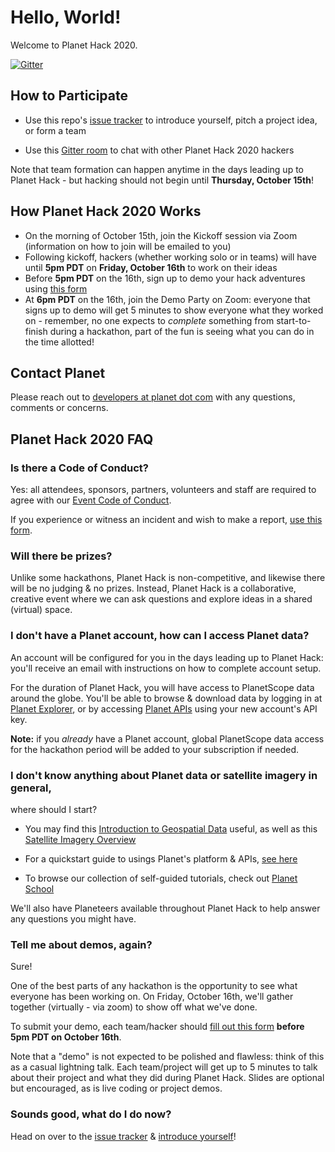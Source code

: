 # Hello, World!

Welcome to Planet Hack 2020. 

[![Gitter](https://badges.gitter.im/planetlabs-community/planet-hack-2020.svg)](https://gitter.im/planetlabs-community/planet-hack-2020?utm_source=badge&utm_medium=badge&utm_campaign=pr-badge)

## How to Participate

- Use this repo's [issue tracker](https://github.com/planetlabs-community/planet-hack-2020/issues/new/choose) to introduce yourself, pitch a project idea,
  or form a team

- Use this [Gitter room](https://gitter.im/planetlabs-community/planet-hack-2020?utm_source=share-link&utm_medium=link&utm_campaign=share-link) to chat with other Planet Hack 2020 hackers

Note that team formation can happen anytime in the days leading up to Planet
Hack - but hacking should not begin until **Thursday, October 15th**!

## How Planet Hack 2020 Works

- On the morning of October 15th, join the Kickoff session via Zoom (information on how to join
  will be emailed to you)
- Following kickoff, hackers (whether working solo or in teams) will have until
  **5pm PDT** on **Friday, October 16th** to work on their ideas
- Before **5pm PDT** on the 16th, sign up to demo your hack adventures using [this form](https://docs.google.com/forms/d/e/1FAIpQLSc-9xa2D9dDEcQJ1E7l1IPMrzYzYiZeRvuyq9Ly0aaCI-K2Pg/viewform?usp=sf_link)
- At **6pm PDT** on the 16th, join the Demo Party on Zoom: everyone that signs
  up to demo will get 5 minutes to show everyone what they worked on -
remember, no one expects to _complete_ something from start-to-finish during a
hackathon, part of the fun is seeing what you can do in the time allotted!

## Contact Planet

Please reach out to [developers at planet dot com](mailto:developers@planet.com) with any questions, comments or concerns.


## Planet Hack 2020 FAQ

### Is there a Code of Conduct?

Yes: all attendees, sponsors, partners, volunteers and staff are required to
agree with our [Event Code of Conduct](https://developers.planet.com/codeofconduct/).

If you experience or witness an incident and wish to make a report, [use this
form](https://docs.google.com/forms/d/e/1FAIpQLSf8b8uuyvZuqHX6Njd66Daud9PwsjlTatWjCx9rlsAMkh0KFw/viewform).

### Will there be prizes?

Unlike some hackathons, Planet Hack is non-competitive, and likewise there will be no
judging & no prizes. Instead, Planet Hack is a collaborative, creative event where we
can ask questions and explore ideas in a shared (virtual) space.

### I don't have a Planet account, how can I access Planet data?

An account will be configured for you in the days leading up to Planet Hack: you'll
receive an email with instructions on how to complete account setup.

For the duration of Planet Hack, you will have access to PlanetScope data around the
globe. You'll be able to browse & download data by logging in at [Planet
Explorer](https://www.planet.com/explorer/), or by accessing [Planet
APIs](https://developers.planet.com/docs/apis/) using your new account's API
key.

**Note:** if you _already_ have a Planet account, global PlanetScope data
access for the hackathon period will be added to your subscription if needed.

### I don't know anything about Planet data or satellite imagery in general,
where should I start?

- You may find this [Introduction to Geospatial Data](https://developers.planet.com/planetschool/geospatial-data/) useful, as well as this [Satellite Imagery Overview](https://developers.planet.com/planetschool/satellite-imagery/)

- For a quickstart guide to usings Planet's platform & APIs, [see here](https://developers.planet.com/quickstart/)

- To browse our collection of self-guided tutorials, check out [Planet School](https://developers.planet.com/planetschool/)

We'll also have Planeteers available throughout Planet Hack to help answer any
questions you might have.

### Tell me about demos, again?

Sure!

One of the best parts of any hackathon is the opportunity to see what everyone
has been working on. On Friday, October 16th, we'll gather together (virtually - via zoom)
to show off what we've done.

To submit your demo, each team/hacker should [fill out this form](https://docs.google.com/forms/d/e/1FAIpQLSc-9xa2D9dDEcQJ1E7l1IPMrzYzYiZeRvuyq9Ly0aaCI-K2Pg/viewform?usp=sf_link) **before 5pm
PDT on October 16th**.

Note that a "demo" is not expected to be polished and flawless: think of this
as a casual lightning talk. Each team/project will get up to 5 minutes to talk
about their project and what they did during Planet Hack. Slides are optional but
encouraged, as is live coding or project demos. 

### Sounds good, what do I do now?

Head on over to the [issue tracker](https://github.com/planetlabs-community/planet-hack-2020/issues/new/choose) & [introduce yourself](https://github.com/planetlabs-community/planet-hack-2020/issues/new?assignees=&labels=introduction&template=hacker-introductions.md&title=%5BINTRO%5D+)!
